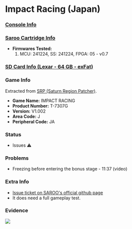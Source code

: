 # Impact Racing (Japan)

### [Console Info](../../../../../Info/Consoles/VA13/README.md)

### [Saroo Cartridge Info](../../../../../Info/Cartridges/GuangzhouSanStarOnlineShop/1.6/README.md)

- <b>Firmwares Tested:</b>
  1. MCU: 241224, SS: 241224, FPGA: 05 - v0.7

### [SD Card Info (Lexar - 64 GB - exFat)](../../../../../Info/SdCards/Lexar/64GB/exfat/README.md)

### Game Info

Extracted from [SRP (Saturn Region Patcher)](https://segaxtreme.net/resources/saturn-region-patcher.81/download).

- <b>Game Name:</b> IMPACT RACING
- <b>Product Number:</b> T-7307G
- <b>Version:</b> V1.002
- <b>Area Code:</b> J
- <b>Peripheral Code:</b> JA

### Status

- Issues :warning:

### Problems

- Freezing before entering the bonus stage - 11:37 (video)

### Extra Info

- [Issue ticket on SAROO's official github page](https://github.com/tpunix/SAROO/issues/297)
- It does need a full gameplay test.

### Evidence

[![](https://img.youtube.com/vi/KInHnIk4mLY/0.jpg)](https://www.youtube.com/watch?v=KInHnIk4mLY)
